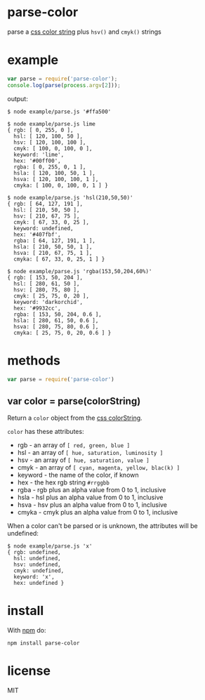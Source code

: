 # parse-color

parse a [css color string](https://developer.mozilla.org/en-US/docs/Web/CSS/color_value)
plus `hsv()` and `cmyk()` strings

# example

``` js
var parse = require('parse-color');
console.log(parse(process.argv[2]));
```

output:

```
$ node example/parse.js '#ffa500'
```

```
$ node example/parse.js lime
{ rgb: [ 0, 255, 0 ],
  hsl: [ 120, 100, 50 ],
  hsv: [ 120, 100, 100 ],
  cmyk: [ 100, 0, 100, 0 ],
  keyword: 'lime',
  hex: '#00ff00',
  rgba: [ 0, 255, 0, 1 ],
  hsla: [ 120, 100, 50, 1 ],
  hsva: [ 120, 100, 100, 1 ],
  cmyka: [ 100, 0, 100, 0, 1 ] }
```

```
$ node example/parse.js 'hsl(210,50,50)'
{ rgb: [ 64, 127, 191 ],
  hsl: [ 210, 50, 50 ],
  hsv: [ 210, 67, 75 ],
  cmyk: [ 67, 33, 0, 25 ],
  keyword: undefined,
  hex: '#407fbf',
  rgba: [ 64, 127, 191, 1 ],
  hsla: [ 210, 50, 50, 1 ],
  hsva: [ 210, 67, 75, 1 ],
  cmyka: [ 67, 33, 0, 25, 1 ] }
```

```
$ node example/parse.js 'rgba(153,50,204,60%)'
{ rgb: [ 153, 50, 204 ],
  hsl: [ 280, 61, 50 ],
  hsv: [ 280, 75, 80 ],
  cmyk: [ 25, 75, 0, 20 ],
  keyword: 'darkorchid',
  hex: '#9932cc',
  rgba: [ 153, 50, 204, 0.6 ],
  hsla: [ 280, 61, 50, 0.6 ],
  hsva: [ 280, 75, 80, 0.6 ],
  cmyka: [ 25, 75, 0, 20, 0.6 ] }
```

# methods

``` js
var parse = require('parse-color')
```

## var color = parse(colorString)

Return a `color` object from the
[css colorString](https://developer.mozilla.org/en-US/docs/Web/CSS/color_value).

`color` has these attributes:

* rgb - an array of `[ red, green, blue ]`
* hsl - an array of `[ hue, saturation, luminosity ]`
* hsv - an array of `[ hue, saturation, value ]`
* cmyk - an array of `[ cyan, magenta, yellow, blac(k) ]`
* keyword - the name of the color, if known
* hex - the hex rgb string `#rrggbb`
* rgba - rgb plus an alpha value from 0 to 1, inclusive
* hsla - hsl plus an alpha value from 0 to 1, inclusive
* hsva - hsv plus an alpha value from 0 to 1, inclusive
* cmyka - cmyk plus an alpha value from 0 to 1, inclusive

When a color can't be parsed or is unknown, the attributes will be undefined:

```
$ node example/parse.js 'x'
{ rgb: undefined,
  hsl: undefined,
  hsv: undefined,
  cmyk: undefined,
  keyword: 'x',
  hex: undefined }
```

# install

With [npm](https://npmjs.org) do:

```
npm install parse-color
```

# license

MIT
